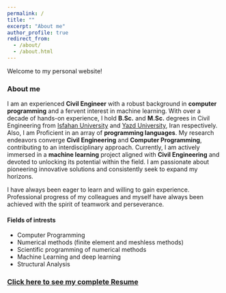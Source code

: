 ```yaml
---
permalink: /
title: ""
excerpt: "About me"
author_profile: true
redirect_from: 
  - /about/
  - /about.html
---
```

Welcome to my personal website!

### About me



I am an experienced **Civil Engineer** with a robust background in **computer programming** and a fervent interest in machine learning. With over a decade of hands-on experience, I hold **B.Sc.** and **M.Sc.** degrees in Civil Engineering from [Isfahan University](https://ui.ac.ir/) and [Yazd University](https://yazd.ac.ir), Iran respectively. Also, I am Proficient in an array of **programming languages**. My research endeavors converge **Civil Engineering** and **Computer Programming**, contributing to an interdisciplinary approach.
Currently, I am actively immersed in a **machine learning** project aligned with **Civil Engineering** and devoted to unlocking its potential within the field. I am passionate about pioneering innovative solutions and consistently seek to expand my horizons.
    
I have always been eager to learn and willing to gain experience. Professional progress of my colleagues and myself have always been achieved with the spirit of teamwork and perseverance.

#### Fields of intrests

*   Computer Programming
*   Numerical methods (finite element and meshless methods)
*   Scientific programming of numerical methods
*   Machine Learning and deep learning
*   Structural Analysis



### [**Click here to see my complete Resume**](https://mjbahonar.github.io/cv/)
 

